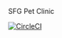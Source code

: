 SFG Pet Clinic

[![CircleCI](https://dl.circleci.com/status-badge/img/gh/hristokaraperev/sfg-pet-clinic/tree/main.svg?style=svg)](https://dl.circleci.com/status-badge/redirect/gh/hristokaraperev/sfg-pet-clinic/tree/main)
